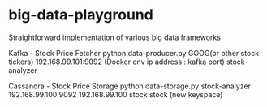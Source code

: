 # big-data-playground
Straightforward implementation of various big data frameworks


Kafka - Stock Price Fetcher
python data-producer.py GOOG(or other stock tickers) 192.168.99.101:9092 (Docker env ip address : kafka port) stock-analyzer

Cassandra - Stock Price Storage
python data-storage.py stock-analyzer 192.168.99.100:9092 192.168.99.100 stock stock (new keyspace)

